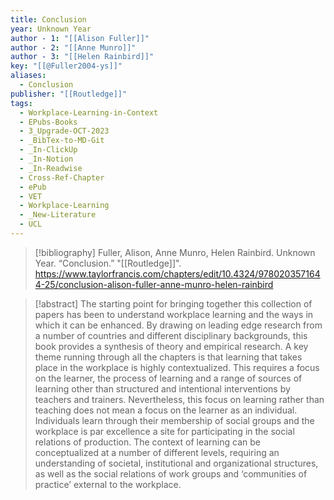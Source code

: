 ```yaml
---
title: Conclusion
year: Unknown Year
author - 1: "[[Alison Fuller]]"
author - 2: "[[Anne Munro]]"
author - 3: "[[Helen Rainbird]]"
key: "[[@Fuller2004-ys]]"
aliases:
  - Conclusion
publisher: "[[Routledge]]"
tags:
  - Workplace-Learning-in-Context
  - EPubs-Books
  - 3_Upgrade-OCT-2023
  - _BibTex-to-MD-Git
  - _In-ClickUp
  - _In-Notion
  - _In-Readwise
  - Cross-Ref-Chapter
  - ePub
  - VET
  - Workplace-Learning
  - _New-Literature
  - UCL
---
```


> [!bibliography]
> Fuller, Alison, Anne Munro, Helen Rainbird. Unknown Year. “Conclusion.” "[[Routledge]]". https://www.taylorfrancis.com/chapters/edit/10.4324/9780203571644-25/conclusion-alison-fuller-anne-munro-helen-rainbird

> [!abstract]
> The starting point for bringing together this collection of papers has been to understand workplace learning and the ways in which it can be enhanced. By drawing on leading edge research from a number of countries and different disciplinary backgrounds, this book provides a synthesis of theory and empirical research. A key theme running through all the chapters is that learning that takes place in the workplace is highly contextualized. This requires a focus on the learner, the process of learning and a range of sources of learning other than structured and intentional interventions by teachers and trainers. Nevertheless, this focus on learning rather than teaching does not mean a focus on the learner as an individual. Individuals learn through their membership of social groups and the workplace is par excellence a site for participating in the social relations of production. The context of learning can be conceptualized at a number of different levels, requiring an understanding of societal, institutional and organizational structures, as well as the social relations of work groups and ‘communities of practice’ external to the workplace.